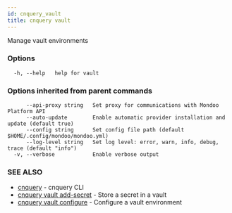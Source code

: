 ```yaml
---
id: cnquery_vault
title: cnquery vault
---
```


Manage vault environments

### Options

```
  -h, --help   help for vault
```

### Options inherited from parent commands

```
      --api-proxy string   Set proxy for communications with Mondoo Platform API
      --auto-update        Enable automatic provider installation and update (default true)
      --config string      Set config file path (default $HOME/.config/mondoo/mondoo.yml)
      --log-level string   Set log level: error, warn, info, debug, trace (default "info")
  -v, --verbose            Enable verbose output
```

### SEE ALSO

- [cnquery](cnquery.md) - cnquery CLI
- [cnquery vault add-secret](cnquery_vault_add-secret.md) - Store a secret in a vault
- [cnquery vault configure](cnquery_vault_configure.md) - Configure a vault environment
